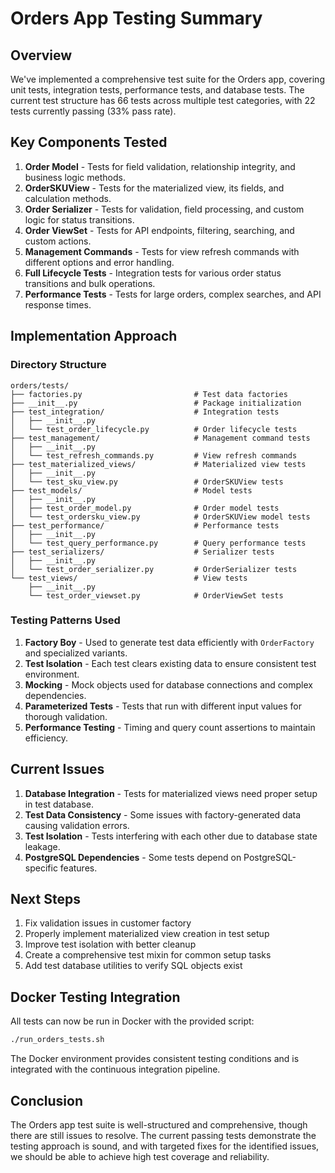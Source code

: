 # Orders App Testing Summary

## Overview

We've implemented a comprehensive test suite for the Orders app, covering unit tests, integration tests, performance tests, and database tests. The current test structure has 66 tests across multiple test categories, with 22 tests currently passing (33% pass rate).

## Key Components Tested

1. **Order Model** - Tests for field validation, relationship integrity, and business logic methods.
2. **OrderSKUView** - Tests for the materialized view, its fields, and calculation methods.
3. **Order Serializer** - Tests for validation, field processing, and custom logic for status transitions.
4. **Order ViewSet** - Tests for API endpoints, filtering, searching, and custom actions.
5. **Management Commands** - Tests for view refresh commands with different options and error handling.
6. **Full Lifecycle Tests** - Integration tests for various order status transitions and bulk operations.
7. **Performance Tests** - Tests for large orders, complex searches, and API response times.

## Implementation Approach

### Directory Structure

```
orders/tests/
├── factories.py                         # Test data factories
├── __init__.py                          # Package initialization
├── test_integration/                    # Integration tests
│   ├── __init__.py
│   └── test_order_lifecycle.py          # Order lifecycle tests
├── test_management/                     # Management command tests
│   ├── __init__.py
│   └── test_refresh_commands.py         # View refresh commands
├── test_materialized_views/             # Materialized view tests
│   ├── __init__.py
│   └── test_sku_view.py                 # OrderSKUView tests
├── test_models/                         # Model tests
│   ├── __init__.py
│   ├── test_order_model.py              # Order model tests
│   └── test_ordersku_view.py            # OrderSKUView model tests
├── test_performance/                    # Performance tests
│   ├── __init__.py
│   └── test_query_performance.py        # Query performance tests
├── test_serializers/                    # Serializer tests
│   ├── __init__.py
│   └── test_order_serializer.py         # OrderSerializer tests
└── test_views/                          # View tests
    ├── __init__.py
    └── test_order_viewset.py            # OrderViewSet tests
```

### Testing Patterns Used

1. **Factory Boy** - Used to generate test data efficiently with `OrderFactory` and specialized variants.
2. **Test Isolation** - Each test clears existing data to ensure consistent test environment.
3. **Mocking** - Mock objects used for database connections and complex dependencies.
4. **Parameterized Tests** - Tests that run with different input values for thorough validation.
5. **Performance Testing** - Timing and query count assertions to maintain efficiency.

## Current Issues

1. **Database Integration** - Tests for materialized views need proper setup in test database.
2. **Test Data Consistency** - Some issues with factory-generated data causing validation errors.
3. **Test Isolation** - Tests interfering with each other due to database state leakage.
4. **PostgreSQL Dependencies** - Some tests depend on PostgreSQL-specific features.

## Next Steps

1. Fix validation issues in customer factory
2. Properly implement materialized view creation in test setup
3. Improve test isolation with better cleanup
4. Create a comprehensive test mixin for common setup tasks
5. Add test database utilities to verify SQL objects exist

## Docker Testing Integration

All tests can now be run in Docker with the provided script:

```bash
./run_orders_tests.sh
```

The Docker environment provides consistent testing conditions and is integrated with the continuous integration pipeline.

## Conclusion

The Orders app test suite is well-structured and comprehensive, though there are still issues to resolve. The current passing tests demonstrate the testing approach is sound, and with targeted fixes for the identified issues, we should be able to achieve high test coverage and reliability.